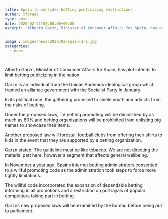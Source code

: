 ```yaml
---
title: Spain to consider betting publicizing restrictions
author: xforeal 
type: post
date: 2020-02-21T00:00:00+00:00
excerpt: 'Alberto Garzn, Minister of Consumer Affairs for Spain, has delineated designs to limit betting promoting in the country '


image : images/news/2020/02/spain-1-1.jpg
categories:
  - news

---
```

Alberto Garzn, Minister of Consumer Affairs for Spain, has plot intends to limit betting publicizing in the nation. 

Garzn is an individual from the Unidas Podemos ideological group which framed an alliance government with the Socialist Party in January. 

In its political race, the gathering promised to shield youth and addicts from the risks of betting. 

Under the proposed laws, TV betting promoting will be diminished by as much as 80&percnt; and betting organizations will be prohibited from enlisting big names to showcase their items. 

Another proposed law will forestall football clubs from offering their shirts to kids in the event that they are supported by a betting organization. 

Garzn stated: The guideline must be like tobacco. We are not directing the material part here, however a segment that affects general wellbeing. 

In November a year ago, Spains internet betting administrators consented to a willful promoting code as the administration took steps to force more tightly limitations. 

The willful code incorporated the expansion of dependable betting informing in all promotions and a restriction on portrayals of popular competitors taking part in betting. 

Garzns new proposed laws will be examined by the bureau before being put to parliament.